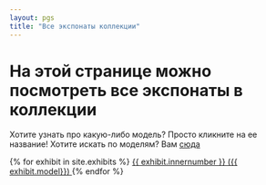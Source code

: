 ```yaml
---
layout: pgs
title: "Все экспонаты коллекции"
---
```


# На этой странице можно посмотреть все экспонаты в коллекции

Хотите узнать про какую-либо модель? Просто кликните на ее название!
Хотите искать по моделям? Вам  <a href="https://yprits.github.io/museum">сюда</a>

{% for exhibit in site.exhibits %}
<a href="{{ model.url | relative_url }}">
    {{ exhibit.innernumber }} ({{ exhibit.model}})
  </a>
{% endfor %}
